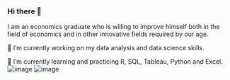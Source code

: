 ### Hi there 👋

I am an economics graduate who is willing to improve himself both in the field of economics and in other innovative fields required by our age.

🔭 I’m currently working on my data analysis and data science skills.

🌱 I’m currently learning and practicing R, SQL, Tableau, Python and Excel.
![image](https://github.com/batuhanep/batuhanep/assets/111178652/e6c922ec-2f7c-43ef-b9c1-96f374744a5c)   ![image](https://github.com/batuhanep/batuhanep/assets/111178652/3c649d16-fd69-47f2-81d1-5d73bfc530b7)
